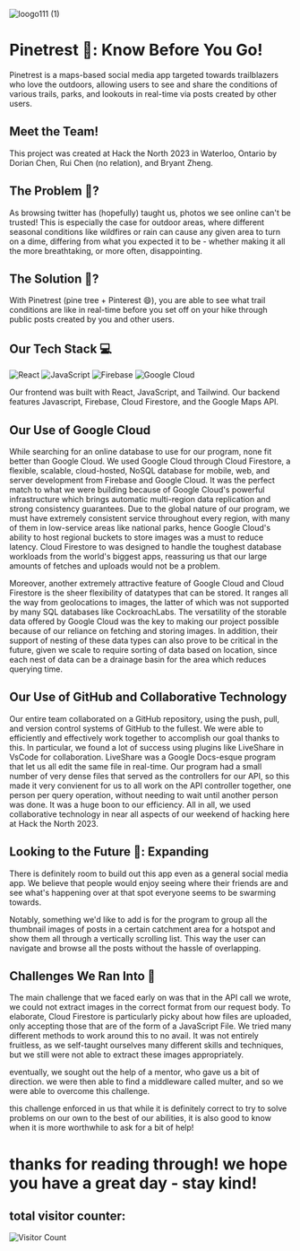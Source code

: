 ![loogo111 (1)](https://github.com/dourian/twinterest/assets/122124464/be1575d1-969a-4ee6-9e83-337271c46846)



# Pinetrest 🌲: Know Before You Go!
Pinetrest is a maps-based social media app targeted towards trailblazers who love the outdoors, allowing users to see and share the conditions of various trails, parks, and lookouts in real-time via posts created by other users.

## Meet the Team!
This project was created at Hack the North 2023 in Waterloo, Ontario by Dorian Chen, Rui Chen (no relation), and Bryant Zheng.

## The Problem 🔎?
As browsing twitter has (hopefully) taught us, photos we see online can't be trusted! This is especially the case for outdoor areas, where different seasonal conditions like wildfires or rain can cause any given area to turn on a dime, differing from what you expected it to be - whether making it all the more breathtaking, or more often, disappointing.

## The Solution 🧠?
With Pinetrest (pine tree + Pinterest 😄), you are able to see what trail conditions are like in real-time before you set off on your hike through public posts created by you and other users.

## Our Tech Stack 💻
![React](https://img.shields.io/badge/react-%2320232a.svg?style=for-the-badge&logo=react&logoColor=%2361DAFB)
![JavaScript](https://img.shields.io/badge/javascript-%23323330.svg?style=for-the-badge&logo=javascript&logoColor=%23F7DF1E)
![Firebase](https://img.shields.io/badge/Firebase-039BE5?style=for-the-badge&logo=Firebase&logoColor=white)
![Google Cloud](https://img.shields.io/badge/GoogleCloud-%234285F4.svg?style=for-the-badge&logo=google-cloud&logoColor=white)

Our frontend was built with React, JavaScript, and Tailwind. Our backend features Javascript, Firebase, Cloud Firestore, and the Google Maps API.

## Our Use of Google Cloud
While searching for an online database to use for our program, none fit better than Google Cloud. We used Google Cloud through Cloud Firestore, a flexible, scalable, cloud-hosted, NoSQL database for mobile, web, and server development from Firebase and Google Cloud. It was the perfect match to what we were building because of Google Cloud's powerful infrastructure which brings automatic multi-region data replication and strong consistency guarantees. Due to the global nature of our program, we must have extremely consistent service throughout every region, with many of them in low-service areas like national parks, hence Google Cloud's ability to host regional buckets to store images was a must to reduce latency. Cloud Firestore to was designed to handle the toughest database workloads from the world's biggest apps, reassuring us that our large amounts of fetches and uploads would not be a problem.

Moreover, another extremely attractive feature of Google Cloud and Cloud Firestore is the sheer flexibility of datatypes that can be stored. It ranges all the way from geolocations to images, the latter of which was not supported by many SQL databases like CockroachLabs. The versatility of the storable data offered by Google Cloud was the key to making our project possible because of our reliance on fetching and storing images. In addition, their support of nesting of these data types can also prove to be critical in the future, given we scale to require sorting of data based on location, since each nest of data can be a drainage basin for the area which reduces querying time.

## Our Use of GitHub and Collaborative Technology
Our entire team collaborated on a GitHub repository, using the push, pull, and version control systems of GitHub to the fullest. We were able to efficiently and effectively work together to accomplish our goal thanks to this. In particular, we found a lot of success using plugins like LiveShare in VsCode for collaboration. LiveShare was a Google Docs-esque program that let us all edit the same file in real-time. Our program had a small number of very dense files that served as the controllers for our API, so this made it very convienent for us to all work on the API controller together, one person per query operation, without needing to wait until another person was done. It was a huge boon to our efficiency. All in all, we used collaborative technology in near all aspects of our weekend of hacking here at Hack the North 2023.

## Looking to the Future 🤖: Expanding
There is definitely room to build out this app even as a general social media app. We believe that people would enjoy seeing where their friends are and see what's happening over at that spot everyone seems to be swarming towards.

Notably, something we'd like to add is for the program to group all the thumbnail images of posts in a certain catchment area for a hotspot and show them all through a vertically scrolling list. This way the user can navigate and browse all the posts without the hassle of overlapping.

## Challenges We Ran Into 🤕
The main challenge that we faced early on was that in the API call we wrote, we could not extract images in the correct format from our request body. To elaborate, Cloud Firestore is particularly picky about how files are uploaded, only accepting those that are of the form of a JavaScript File. We tried many different methods to work around this to no avail. It was not entirely fruitless, as we self-taught ourselves many different skills and techniques, but we still were not able to extract these images appropriately.

eventually, we sought out the help of a mentor, who gave us a bit of direction. we were then able to find a middleware called multer, and so we were able to overcome this challenge.

this challenge enforced in us that while it is definitely correct to try to solve problems on our own to the best of our abilities, it is also good to know when it is more worthwhile to ask for a bit of help!

# thanks for reading through! we hope you have a great day - stay kind!
## total visitor counter:
![Visitor Count](https://profile-counter.glitch.me/{dourian}/count.svg)

